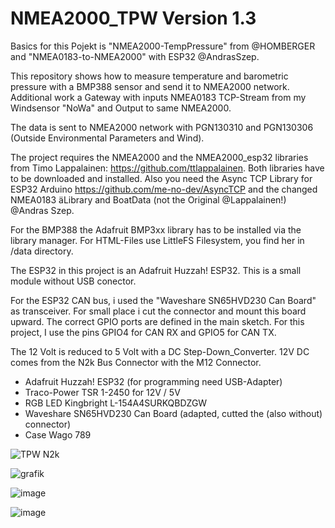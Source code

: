 # NMEA2000_TPW Version 1.3

Basics for this Pojekt is "NMEA2000-TempPressure" from @HOMBERGER and "NMEA0183-to-NMEA2000" with ESP32 @AndrasSzep.

This repository shows how to measure temperature and barometric pressure with a BMP388 sensor and send it to NMEA2000 network.
Additional work a Gateway with inputs NMEA0183 TCP-Stream from my Windsensor "NoWa" and Output to same NMEA2000.

The data is sent to NMEA2000 network with PGN130310 and PGN130306 (Outside Environmental Parameters and Wind).

The project requires the NMEA2000 and the NMEA2000_esp32 libraries from Timo Lappalainen: https://github.com/ttlappalainen. Both libraries have to be downloaded and installed.
Also you need the Async TCP Library for ESP32 Arduino https://github.com/me-no-dev/AsyncTCP and the changed NMEA0183 äLibrary and BoatData (not the Original @Lappalainen!) @Andras Szep.

For the BMP388 the Adafruit BMP3xx library has to be installed via the library manager.
For HTML-Files use LittleFS Filesystem, you find her in /data directory.

The ESP32 in this project is an Adafruit Huzzah! ESP32. This is a small module without USB conector.

For the ESP32 CAN bus, i used the "Waveshare SN65HVD230 Can Board" as transceiver. For small place i cut the connector and mount this board upward. The correct GPIO ports are defined in the main sketch. For this project, I use the pins GPIO4 for CAN RX and GPIO5 for CAN TX.

The 12 Volt is reduced to 5 Volt with a DC Step-Down_Converter. 12V DC comes from the N2k Bus Connector with the M12 Connector.

- Adafruit Huzzah! ESP32 (for programming need USB-Adapter)
- Traco-Power TSR 1-2450 for 12V / 5V
- RGB LED Kingbright L-154A4SURKQBDZGW
- Waveshare SN65HVD230 Can Board (adapted, cutted the (also without) connector)
- Case Wago 789

![TPW N2k](https://user-images.githubusercontent.com/17195231/201548865-527490c7-9898-4cfb-8c67-161541537aac.jpg)

![grafik](https://user-images.githubusercontent.com/17195231/227721635-994e5d76-131b-49b2-9e4c-9c372bde4454.png)

![image](https://user-images.githubusercontent.com/17195231/227989873-d6256e00-5c0f-4283-a65b-ce08e13113d3.jpeg)

![image](https://user-images.githubusercontent.com/17195231/228036198-5dd91f80-0a2a-475a-9819-7a0e74eb7e1d.jpeg)
